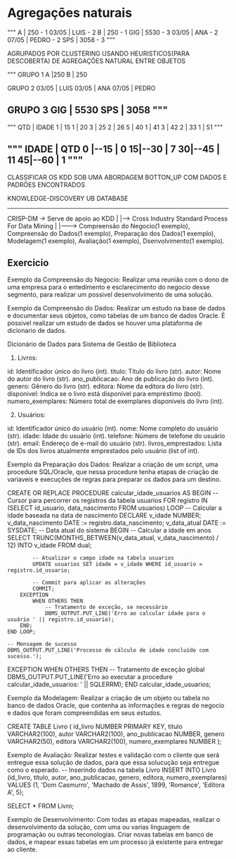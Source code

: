 # Agregações naturais
"""
A | 250 - 1
03/05 | LUIS - 2
B | 250 - 1
GIG | 5530 - 3
03/05 | ANA - 2
07/05 | PEDRO - 2
SPS | 3058 - 3
"""

AGRUPADOS POR CLUSTERING
USANDO HEURISTICOS(PARA DESCOBERTA) DE AGREGAÇÕES NATURAL ENTRE OBJETOS

"""
GRUPO 1
A |250
B | 250

GRUPO 2
03/05 | LUIS
03/05 | ANA
07/05 | PEDRO

GRUPO 3
GIG | 5530
SPS | 3058
"""
--------------------------------------

"""
QTD | IDADE
1   |   15
1   |   20
3   |   25
2   |   26
5   |   40
1   |   41
3   |   42
2   |   33
1   |   51
"""

"""
IDADE   | QTD
0 |--15 | 0
15|--30 | 7
30|--45 | 11
45|--60 | 1
"""
----------------------------------------

CLASSIFICAR OS KDD SOB UMA ABORDAGEM BOTTON_UP COM DADOS E PADRÕES ENCONTRADOS

KNOWLEDGE-DISCOVERY UB DATABASE

---------------------------------------
CRISP-DM -> Serve de apoio ao KDD
|
|--> Cross Industry Standard Process For Data Mining 
      |
      |---> Compreensão do Negocio(1 exemplo), 
            Compreensão do Dados(1 exemplo), 
            Preparação dos Dados(1 exemplo), 
            Modelagem(1 exemplo), 
            Avaliação(1 exemplo),
            Dsenvolvimento(1 exemplo).

## Exercicio
Exemplo da Compreensão do Negocio: Realizar uma reunião com o dono de uma empresa para o entedimento e esclarecimento do negocio desse segmento, para realizar um possivel desenvolvimento de uma solução.

Exemplo da Compreensão do Dados: Realizar um estudo na base de dados e documentar seus objetos, como tabelas de um banco de dados Oracle.
È possivel realizar um estudo de dados se houver uma plataforma de dicionario de dados.

Dicionário de Dados para Sistema de Gestão de Biblioteca
1. Livros:

id: Identificador único do livro (int).
titulo: Título do livro (str).
autor: Nome do autor do livro (str).
ano_publicacao: Ano de publicação do livro (int).
genero: Gênero do livro (str).
editora: Nome da editora do livro (str).
disponivel: Indica se o livro está disponível para empréstimo (bool).
numero_exemplares: Número total de exemplares disponíveis do livro (int).

2. Usuários:

id: Identificador único do usuário (int).
nome: Nome completo do usuário (str).
idade: Idade do usuário (int).
telefone: Número de telefone do usuário (str).
email: Endereço de e-mail do usuário (str).
livros_emprestados: Lista de IDs dos livros atualmente emprestados pelo usuário (list of int).

Exemplo da Preparação dos Dados: Realizar a criação de um script, uma procedure SQL/Oracle, que nessa procedure tenha etapas de criação de variaveis e execuções de regras para preparar os dados para um destino.

CREATE OR REPLACE PROCEDURE calcular_idade_usuarios AS
BEGIN
    -- Cursor para percorrer os registros da tabela usuarios
    FOR registro IN (SELECT id_usuario, data_nascimento FROM usuarios) LOOP
        -- Calcular a idade baseada na data de nascimento
        DECLARE
            v_idade NUMBER;
            v_data_nascimento DATE := registro.data_nascimento;
            v_data_atual DATE := SYSDATE; -- Data atual do sistema
        BEGIN
            -- Calcular a idade em anos
            SELECT TRUNC(MONTHS_BETWEEN(v_data_atual, v_data_nascimento) / 12) INTO v_idade FROM dual;
            
            -- Atualizar o campo idade na tabela usuarios
            UPDATE usuarios SET idade = v_idade WHERE id_usuario = registro.id_usuario;
            
            -- Commit para aplicar as alterações
            COMMIT;
        EXCEPTION
            WHEN OTHERS THEN
                -- Tratamento de exceção, se necessário
                DBMS_OUTPUT.PUT_LINE('Erro ao calcular idade para o usuário ' || registro.id_usuario);
        END;
    END LOOP;
    
    -- Mensagem de sucesso
    DBMS_OUTPUT.PUT_LINE('Processo de cálculo de idade concluído com sucesso.');
EXCEPTION
    WHEN OTHERS THEN
        -- Tratamento de exceção global
        DBMS_OUTPUT.PUT_LINE('Erro ao executar a procedure calcular_idade_usuarios: ' || SQLERRM);
END calcular_idade_usuarios;

Exemplo da Modelagem: Realizar a criação de um objeto ou tabela no banco de dados Oracle, que contenha as informações e regras de negocio e dados que foram compreendidas em seus estudos. 

CREATE TABLE Livro (
    id_livro NUMBER PRIMARY KEY,
    titulo VARCHAR2(100),
    autor VARCHAR2(100),
    ano_publicacao NUMBER,
    genero VARCHAR2(50),
    editora VARCHAR2(100),
    numero_exemplares NUMBER
);

Exemplo de Avaliação: Realizar testes e validação com o cliente que será entregue essa solução de dados, para que essa solucução seja entregue como o esperado.
-- Inserindo dados na tabela Livro
INSERT INTO Livro (id_livro, titulo, autor, ano_publicacao, genero, editora, numero_exemplares)
VALUES (1, 'Dom Casmurro', 'Machado de Assis', 1899, 'Romance', 'Editora A', 5);

SELECT * FROM Livro;

Exemplo de Desenvolvimento: Com todas as etapas mapeadas, realizar o desenvolvimento da solução, com uma ou varias linguagem de programação ou outras teconologias. Criar novas tabelas em banco de dados, e mapear essas tabelas em um processo já existente para entregar ao cliente.